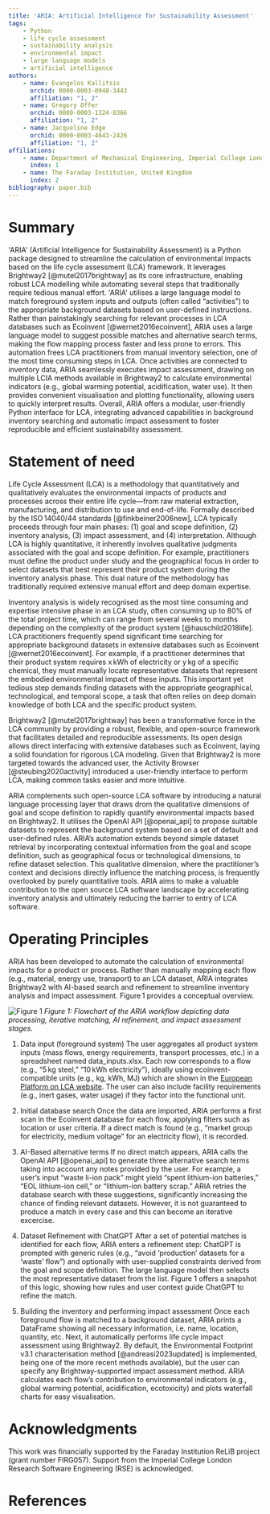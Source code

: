 ```yaml
---
title: 'ARIA: Artificial Intelligence for Sustainability Assessment'
tags:
    - Python
    - life cycle assessment
    - sustainability analysis
    - environmental impact
    - large language models
    - artificial intelligence
authors:
    - name: Evangelos Kallitsis
      orchid: 0000-0003-0948-3443
      affiliation: "1, 2"
    - name: Gregory Offer
      orchid: 0000-0003-1324-8366
      affiliation: "1, 2"
    - name: Jacqueline Edge
      orchid: 0000-0003-4643-2426
      affiliation: "1, 2"
affiliations:
    - name: Department of Mechanical Engineering, Imperial College London, United Kingdom
      index: 1
    - name: The Faraday Institution, United Kingdom
      index: 2
bibliography: paper.bib
---
```


# Summary
'ARIA' (Artificial Intelligence for Sustainability Assessment) is a Python package designed to streamline the calculation of environmental impacts based on the life cycle assessment (LCA) framework. It leverages Brightway2 [@mutel2017brightway] as its core infrastructure, enabling robust LCA modelling while automating several steps that traditionally require tedious manual effort. 'ARIA' utilises a large language model to match foreground system inputs and outputs (often called “activities”) to the appropriate background datasets based on user-defined instructions. Rather than painstakingly searching for relevant processes in LCA databases such as Ecoinvent [@wernet2016ecoinvent], ARIA uses a large language model to suggest possible matches and alternative search terms, making the flow mapping process faster and less prone to errors. This automation frees LCA practitioners from manual inventory selection, one of the most time consuming steps in LCA. Once activities are connected to inventory data, ARIA seamlessly executes impact assessment, drawing on multiple LCIA methods available in Brightway2 to calculate environmental indicators (e.g., global warming potential, acidification, water use). It then provides convenient visualisation and plotting functionality, allowing users to quickly interpret results. Overall, ARIA offers a modular, user-friendly Python interface for LCA, integrating advanced capabilities in background inventory searching and automatic impact assessment to foster reproducible and efficient sustainability assessment.

# Statement of need
Life Cycle Assessment (LCA) is a methodology that quantitatively and qualitatively evaluates the environmental impacts of products and processes across their entire life cycle—from raw material extraction, manufacturing, and distribution to use and end-of-life. Formally described by the ISO 14040/44 standards [@finkbeiner2006new], LCA typically proceeds through four main phases: (1) goal and scope definition, (2) inventory analysis, (3) impact assessment, and (4) interpretation. Although LCA is highly quantitative, it inherently involves qualitative judgments associated with the goal and scope definition. For example, practitioners must define the product under study and the geographical focus in order to select datasets that best represent their product system during the inventory analysis phase. This dual nature of the methodology has traditionally required extensive manual effort and deep domain expertise.

Inventory analysis is widely recognised as the most time consuming and expertise intensive phase in an LCA study, often consuming up to 80% of the total project time, which can range from several weeks to months depending on the complexity of the product system [@hauschild2018life]. LCA practitioners frequently spend significant time searching for appropriate background datasets in extensive databases such as Ecoinvent [@wernet2016ecoinvent]. For example, if a practitioner determines that their product system requires x kWh of electricity or y kg of a specific chemical, they must manually locate representative datasets that represent the embodied environmental impact of these inputs. This important yet tedious step demands finding datasets with the appropriate geographical, technological, and temporal scope, a task that often relies on deep domain knowledge of both LCA and the specific product system.

Brightway2 [@mutel2017brightway]  has been a transformative force in the LCA community by providing a robust, flexible, and open-source framework that facilitates detailed and reproducible assessments. Its open design allows direct interfacing with extensive databases such as Ecoinvent, laying a solid foundation for rigorous LCA modeling. Given that Brightway2 is more targeted towards the advanced user, the Activity Browser [@steubing2020activity] introduced a user-friendly interface to perform LCA, making common tasks easier and more intuitive.   

ARIA complements such open-source LCA software by introducing a natural language processing layer that draws drom the qualitative dimensions of goal and scope definition to rapidly quantify environmental impacts based on Brightway2. It utilises the OpenAI API [@openai_api] to propose suitable datasets to represent the background system based on a set of default and user-defined rules.
ARIA’s automation extends beyond simple dataset retrieval by incorporating contextual information from the goal and scope definition, such as geographical focus or technological dimensions, to refine dataset selection. This qualitative dimension, where the practitioner’s context and decisions directly influence the matching process, is frequently overlooked by purely quantitative tools. ARIA aims to make a valuable contribution to the open source LCA software landscape by accelerating inventory analysis and ultimately reducing the barrier to entry of LCA software. 

# Operating Principles
ARIA has been developed to automate the calculation of environmental impacts for a product or process. Rather than manually mapping each flow (e.g., material, energy use, transport) to an LCA dataset, ARIA integrates Brightway2 with AI-based search and refinement to streamline inventory analysis and impact assessment. Figure 1 provides a conceptual overview.

![Figure 1](figures/aria_workflow.png)
*Figure 1: Flowchart of the ARIA workflow depicting data processing, iterative matching, AI refinement, and impact assessment stages.*
1. Data input (foreground system)
The user aggregates all product system inputs (mass flows, energy requirements, transport processes, etc.) in a spreadsheet named data_inputs.xlsx. Each row corresponds to a flow (e.g., “5 kg steel,” “10 kWh electricity”), ideally using ecoinvent-compatible units (e.g., kg, kWh, MJ) which are shown in the [European Platform on LCA website](https://eplca.jrc.ec.europa.eu/SDPDB/unitgroupList.xhtml;jsessionid=D0082C0606540373127C80107958A6E6?stock=default). The user can also include facility requirements (e.g., inert gases, water usage) if they factor into the functional unit.

2. Initial database search
Once the data are imported, ARIA performs a first scan in the Ecoinvent database for each flow, applying filters such as location or user criteria. If a direct match is found (e.g., “market group for electricity, medium voltage” for an electricity flow), it is recorded.

3. AI-Based alternative terms
If no direct match appears, ARIA calls the OpenAI API [@openai_api] to generate three alternative search terms taking into account any notes provided by the user. For example, a user’s input “waste li-ion pack” might yield “spent lithium-ion batteries,” “EOL lithium-ion cell,” or “lithium-ion battery scrap.” ARIA retries the database search with these suggestions, significantly increasing the chance of finding relevant datasets. However, it is not guaranteed to produce a match in every case and this can become an iterative excercise. 

4. Dataset Refinement with ChatGPT
After a set of potential matches is identified for each flow, ARIA enters a refinement step:
ChatGPT is prompted with generic rules (e.g., “avoid ‘production’ datasets for a ‘waste’ flow”) and optionally with user-supplied constraints derived from the goal and scope definition.
The large language model then selects the most representative dataset from the list. Figure 1 offers a snapshot of this logic, showing how rules and user context guide ChatGPT to refine the match.

5. Building the inventory and performing impact assessment
Once each foreground flow is matched to a background dataset, ARIA prints a DataFrame showing all necessary information, i.e. name, location, quantity, etc. Next, it automatically performs life cycle impact assessment using Brightway2. By default, the Environmental Footprint v3.1 characterisation method [@andreasi2023updated] is implemented, being one of the more recent methods available), but the user can specify any Brightway-supported impact assessment method. ARIA calculates each flow’s contribution to environmental indicators (e.g., global warming potential, acidification, ecotoxicity) and plots waterfall charts for easy visualisation.

# Acknowledgments
This work was financially supported by the Faraday Institution ReLiB project (grant number FIRG057). Support from the Imperial College London Research Software Engineering (RSE) is acknowledged. 

# References








